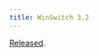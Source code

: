 ```yaml
---
title: WinSwitch 3.2
---
```


[Released](http://www.wincent.com/a/news/archives/2006/04/winswitch_32_un.php).
